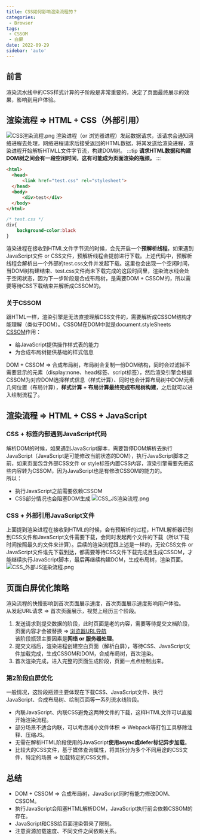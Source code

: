 ```yaml
---
title: CSS如何影响渲染流程的？
categories:
 - Browser
tags:
 - CSSOM
 - 白屏
date: 2022-09-29
sidebar: 'auto'
---
```


## 前言
渲染流水线中的CSS样式计算的子阶段是非常重要的，决定了页面最终展示的效果，影响到用户体验。

## 渲染流程 => HTML + CSS（外部引用）
![CSS渲染流程.png](https://s2.loli.net/2022/09/29/KnudzTtSg9f4cE8.png)
渲染进程（or 浏览器进程）发起数据请求，该请求会通知网络进程去处理，网络进程请求后接受返回的HTML数据，将其发送给渲染进程，渲染进程开始解析HTMLL文件字节流，构建DOM树。
:::tip
**请求HTML数据和构建DOM树之间会有一段空闲时间，这有可能成为页面渲染的瓶颈。**
:::
```html
<html>
  <head>
      <link href="test.css" rel="stylesheet">
  </head>
  <body>
      <div>test</div>
  </body>
</html>
```
```css
/* test.css */
div{ 
    background-color:black
}
```
渲染进程在接收到HTML文件字节流的时候，会先开启一个**预解析线程**，如果遇到JavaScript文件 or CSS文件，预解析线程会提前进行下载。上述代码中，预解析线程会解析出一个外部的test.css文件并发起下载。这里也会出现一个空闲时间，当DOM树构建结束、test.css文件尚未下载完成的这段时间里，渲染流水线会处于空闲状态，因为下一步阶段是合成布局树，是需要DOM + CSSOM的，所以需要等待CSS下载结束并解析成CSSOM的。

### 关于CSSOM
跟HTML一样，渲染引擎是无法直接理解CSS文件的，需要解析成CSSOM结构才能理解（类似于DOM）。CSSOM在DOM中就是document.styleSheets<br/>
[CSSOM](https://developer.mozilla.org/zh-CN/docs/Glossary/CSSOM)作用：
* 给JavaScript提供操作样式表的能力
* 为合成布局树提供基础的样式信息

DOM + CSSOM => 合成布局树，布局树会复制一份DOM结构，同时会过滤掉不需要显示的元素（display:none、head标签、script标签），然后渲染引擎会根据CSSOM为对应DOM选择样式信息（样式计算）、同时也会计算布局树中DOM元素几何位置（布局计算），**样式计算 + 布局计算最终完成布局树构建**，之后就可以进入绘制流程了。

## 渲染流程 => HTML + CSS + JavaScript

### CSS + 标签内部遇到JavaScript代码
解析DOM的时候，如果遇到JavaScript脚本，需要暂停DOM解析去执行JavaScript（JavaScript是可能修改当前状态的DOM），执行JavaScript脚本之前，如果页面包含外部CSS文件 or style标签内置CSS内容，渲染引擎需要先把这些内容转为CSSOM，因为JavaScript也是有修改CSSOM的能力的。<br/>
所以：
* 执行JavaScript之前需要依赖CSSOM
* CSS部分情况也会阻塞DOM生成
![CSS_JS渲染流程.png](https://s2.loli.net/2022/09/29/EZ5VNxYOg8DrLtJ.png)

### CSS + 外部引用JavaScript文件
上面提到渲染进程在接收到HTML的时候，会有预解析的过程，HTML解析器识别到CSS文件和JavaScript文件需要下载，会同时发起两个文件的下载（所以下载时间按照最久的文件来计算）。后续的渲染流程跟上述是一样的，无论CSS文件 or JavaScript文件谁先下载到达，都需要等待CSS文件下载完成且生成CSSOM，才能继续执行JavaScript脚本，最后再继续构建DOM，生成布局树，渲染页面。
![CSS_外部JS渲染流程.png](https://s2.loli.net/2022/09/29/RBN53gArMXI2pmJ.png)

## 页面白屏优化策略
渲染流程的快慢影响到首次页面展示速度，首次页面展示速度影响用户体验。<br/>
从发起URL请求 => 首次页面展示，视觉上经历三个阶段。
1. 发送请求到提交数据的阶段，此时页面是老的内容，需要等待提交文档阶段，页面内容才会被替换 => [浏览器URL导航](./what-happen-input-url.html)<br/>
    该阶段瓶颈主要因素是**网络 or 服务器处理**。
2. 提交文档后，渲染进程创建空白页面（解析白屏），等待CSS、JavaScript文件加载完成，生成CSSOM和DOM，合成布局树，首次渲染。<br/> 
3. 首次渲染完成，进入完整的页面生成阶段，页面一点点绘制出来。

### 第2阶段白屏优化
一般情况，这阶段瓶颈主要体现在下载CSS、JavaScript文件、执行JavaScript、合成布局树、绘制页面等一系列流水线阶段。
* 内联JavaScript、内联CSS避免这两种文件的下载，这样HTML文件可以直接开始渲染流程。
* 部分场景不适合内联，可以考虑减小文件体积 => Webpack等打包工具移除注释、压缩JS。
* 无需在解析HTML阶段使用的JavaScript**使用async或defer标记异步加载**。
* 比较大的CSS文件，基于媒体查询属性，将其拆分为多个不同用途的CSS文件，特定的场景 => 加载特定的CSS文件。

## 总结
* DOM + CSSOM => 合成布局树，JavaScript同时有能力修改DOM、CSSOM。
* 执行JavaScript会阻塞HTML解析DOM，JavaScript执行前会依赖CSSOM的存在。
* JavaScript和CSS给页面渲染带来了限制。
* 注意资源加载速度、不同文件之间依赖关系。